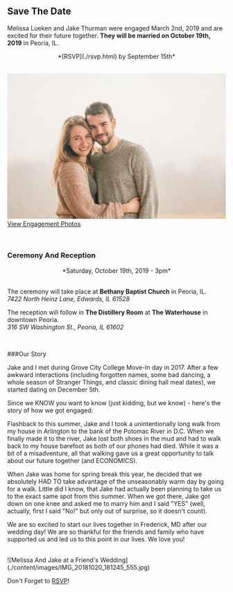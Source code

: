 
## Save The Date 

Melissa Lueken and Jake Thurman were engaged March 2nd, 2019 and are excited for their future together. **They will be married on October 19th, 2019** in Peoria, IL.

<center>*[RSVP](./rsvp.html) by September 15th*</center>
<br/>

![Jake and Melissa's Engagement Photo](./content/images/us.jpg)
[View Engagement Photos](./engagementphotos.html)

<br/>

### Ceremony And Reception

<center>*Saturday, October 19th, 2019 - 3pm*</center>

<br/>

The ceremony will take place at **Bethany Baptist Church** in Peoria, IL.<br/>
*7422 North Heinz Lane, Edwards, IL 61528*

The reception will follow in **The Distillery Room** at **The Waterhouse** in  downtown Peoria.<br/>
*316 SW Washington St., Peoria, IL 61602*

<br/>

###Our Story

Jake and I met during Grove City College Move-In day in 2017. After a few awkward interactions (including forgotten names, some bad dancing, a whole season of Stranger Things, and classic dining hall meal dates), we started dating on December 5th. 

Since we KNOW you want to know (just kidding, but we know) - here's the story of how we got engaged:

Flashback to this summer, Jake and I took a unintentionally long walk from my house in Arlington to the bank of the Potomac River in D.C. When we finally made it to the river, Jake lost both shoes in the mud and had to walk back to my house barefoot as both of our phones had died. While it was a bit of a misadventure, all that walking gave us a great opportunity to talk about our future together (and ECONOMICS). 

When Jake was home for spring break this year, he decided that we absolutely HAD TO take advantage of the unseasonably warm day by going for a walk. Little did I know, that Jake had actually been planning to take us to the exact same spot from this summer. When we got there, Jake got down on one knee and asked me to marry him and I said "YES" (well, actually, first I said "No!" but only out of surprise, so it doesn't count). 

We are so excited to start our lives together in Frederick, MD after our wedding day! We are so thankful for the friends and family who have supported us and led us to this point in our lives. We love you! 

<br/>
![Melissa And Jake at a Friend's Wedding](./content/images/IMG_20181020_181245_555.jpg)

Don't Forget to [RSVP](./rsvp.html)!